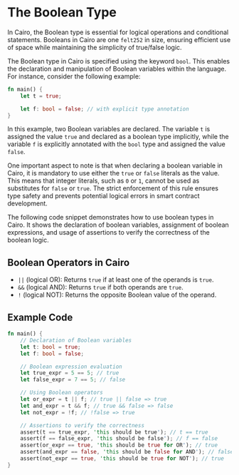 # The Boolean Type

In Cairo, the Boolean type is essential for logical operations and conditional statements. Booleans in Cairo are one `felt252` in size, ensuring efficient use of space while maintaining the simplicity of true/false logic.

The Boolean type in Cairo is specified using the keyword `bool`. This enables the declaration and manipulation of Boolean variables within the language. For instance, consider the following example:

```rust
fn main() {
    let t = true;

    let f: bool = false; // with explicit type annotation
}
```

In this example, two Boolean variables are declared. The variable `t` is assigned the value `true` and declared as a boolean type implicitly, while the variable `f` is explicitly annotated with the `bool` type and assigned the value `false`.

One important aspect to note is that when declaring a boolean variable in Cairo, it is mandatory to use either the `true` or `false` literals as the value. This means that integer literals, such as `0` or `1`, cannot be used as substitutes for `false` or `true`. The strict enforcement of this rule ensures type safety and prevents potential logical errors in smart contract development.


The following code snippet demonstrates how to use boolean types in Cairo. It shows the declaration of boolean variables, assignment of boolean expressions, and usage of assertions to verify the correctness of the boolean logic.

## Boolean Operators in Cairo
- `||` (logical OR): Returns `true` if at least one of the operands is `true`.
- `&&` (logical AND): Returns `true` if both operands are `true`.
- `!` (logical NOT): Returns the opposite Boolean value of the operand.

## Example Code
```rust
fn main() {
    // Declaration of Boolean variables
    let t: bool = true;
    let f: bool = false;

    // Boolean expression evaluation
    let true_expr = 5 == 5; // true
    let false_expr = 7 == 5; // false

    // Using Boolean operators
    let or_expr = t || f; // true || false => true
    let and_expr = t && f; // true && false => false
    let not_expr = !f; // !false => true

    // Assertions to verify the correctness
    assert(t == true_expr, 'this should be true'); // t == true
    assert(f == false_expr, 'this should be false'); // f == false
    assert(or_expr == true, 'this should be true for OR'); // true
    assert(and_expr == false, 'this should be false for AND'); // false
    assert(not_expr == true, 'this should be true for NOT'); // true
}
```

